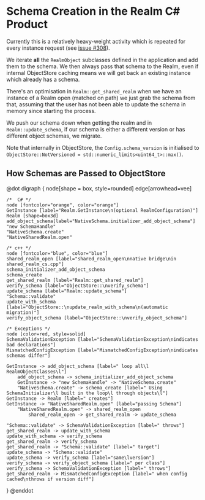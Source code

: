 Schema Creation in the Realm C# Product
======================================

Currently this is a relatively heavy-weight activity which is repeated for every instance request (see [issue #308](https://github.com/realm/realm-dotnet/issues/308)). 

We iterate **all** the `RealmObject` subclasses defined in the application and add them to the schema. We then always pass that schema to the Realm, even if internal ObjectStore caching means we will get back an existing instance which already has a schema.

There's an optimisation in `Realm::get_shared_realm` when we have an instance of a Realm open (matched on path) we just grab the schema from that, assuming that the user has not been able to update the schema in memory since starting the process.

We push our schema down when getting the realm and in `Realm::update_schema`, if our schema is either a different version or has different object schemas, we migrate.

Note that internally in ObjectStore, the `Config.schema_version` is initialised to `ObjectStore::NotVersioned = std::numeric_limits<uint64_t>::max()`.

How Schemas are Passed to ObjectStore
--------------------------------------

@dot
digraph { 
    node[shape = box, style=rounded]
    edge[arrowhead=vee]

    /*  C# */
    node [fontcolor="orange", color="orange"]
    GetInstance [label="Realm.GetInstance\n(optional RealmConfiguration)"]
    Realm [shape=box3d]
    add_object_schema[label="NativeSchema.initializer_add_object_schema"]
    "new SchemaHandle"
    "NativeSchema.create"
    "NativeSharedRealm.open"

    /* c++ */
    node [fontcolor="blue", color="blue"]  
    shared_realm_open [label="shared_realm_open\nnative bridge\nin shared_realm_cs.cpp"]
    schema_initializer_add_object_schema
    schema_create
    get_shared_realm [label="Realm::get_shared_realm"]
    verify_schema [label="ObjectStore::\nverify_schema"]
    update_schema [label="Realm::update_schema"]
    "Schema::validate"
    update_with_schema [label="ObjectStore::\nupdate_realm_with_schema\n(automatic migration)"]
    verify_object_schema [label="ObjectStore::\nverify_object_schema"]
    
    /* Exceptions */
    node [color=red, style=solid]
    SchemaValidationException [label="SchemaValidationException\nindicates bad declarations"]
    MismatchedConfigException [label="MismatchedConfigException\nindicates schemas differ"]

    GetInstance -> add_object_schema [label=" loop all\l RealmObjectClasses\l"]
        add_object_schema -> schema_initializer_add_object_schema
        GetInstance -> "new SchemaHandle" -> "NativeSchema.create"
        "NativeSchema.create" -> schema_create [label=" Using SchemaInitializer\l built in the loop\l through objects\l"]
    GetInstance -> Realm [label=" creates"]
    GetInstance -> "NativeSharedRealm.open" [label="passing Schema"]
        "NativeSharedRealm.open" -> shared_realm_open
            shared_realm_open -> get_shared_realm -> update_schema
            
    "Schema::validate" -> SchemaValidationException [label=" throws"]
    get_shared_realm -> update_with_schema
    update_with_schema -> verify_schema
    get_shared_realm -> verify_schema
    get_shared_realm -> "Schema::validate" [label=" target"]
    update_schema -> "Schema::validate"
    update_schema -> verify_schema [label="same\lversion"]
    verify_schema -> verify_object_schema [label=" per class"]
    verify_schema -> SchemaValidationException [label=" throws"]
    get_shared_realm -> MismatchedConfigException [label=" when config cached\nthrows if version diff"]
}
@enddot  




